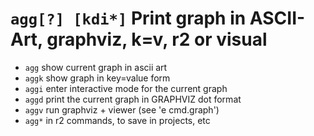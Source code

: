 <!-- TITLE: agg Kdi -->

#  `agg[?] [kdi*]`   Print graph in ASCII-Art, graphviz, k=v, r2 or visual

- `agg`   show current graph in ascii art
- `aggk`   show graph in key=value form
- `aggi`   enter interactive mode for the current graph
- `aggd`   print the current graph in GRAPHVIZ dot format
- `aggv`   run graphviz + viewer (see 'e cmd.graph')
- `agg*`   in r2 commands, to save in projects, etc

<p hidden>agg aggk aggi aggd aggv agg*</p>